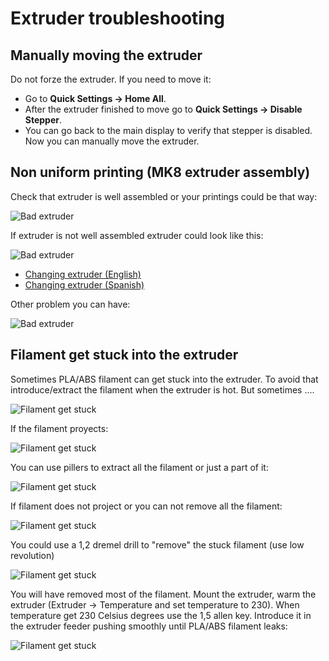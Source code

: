 # Extruder troubleshooting

## Manually moving the extruder

Do not forze the extruder. If you need to move it:

+ Go to **Quick Settings -> Home All**.
+ After the extruder finished to move go to **Quick Settings -> Disable Stepper**.
+ You can go back to the main display to verify that stepper is disabled. Now you can manually move the extruder.

## Non uniform printing (MK8 extruder assembly)

Check that extruder is well assembled or your printings could be that way:

![Bad extruder](imgs/bad-extruder-2.jpg)

If extruder is not well assembled extruder could look like this:

![Bad extruder](imgs/bad-extruder.jpg)

* [Changing extruder (English)](https://www.youtube.com/watch?v=B71GGLBrQDU)
* [Changing extruder (Spanish)](https://www.youtube.com/watch?v=0cFLUJPHaJk)

Other problem you can have:

![Bad extruder](imgs/bad-extruder-3.jpg)

## Filament get stuck into the extruder

Sometimes PLA/ABS filament can get stuck into the extruder. To avoid that introduce/extract the filament when the extruder is hot. But sometimes ....

![Filament get stuck](imgs/filament-stuck-01.jpg)

If the filament proyects:

![Filament get stuck](imgs/filament-stuck-02.jpg)

You can use pillers to extract all the filament or just a part of it:

![Filament get stuck](imgs/filament-stuck-03.jpg)

If filament does not project or you can not remove all the filament:

![Filament get stuck](imgs/filament-stuck-04.jpg)

You could use a 1,2 dremel drill to "remove" the stuck filament (use low revolution) 

![Filament get stuck](imgs/filament-stuck-05.jpg)

You will have removed most of the filament. Mount the extruder, warm the extruder (Extruder -> Temperature and set temperature to 230). When temperature get 230 Celsius degrees use the 1,5 allen key. Introduce it in the extruder feeder pushing smoothly until PLA/ABS filament leaks:

![Filament get stuck](imgs/filament-stuck-06.jpg)
